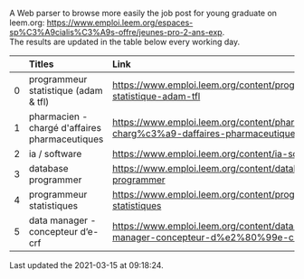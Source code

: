 A Web parser to browse more easily the job post for young graduate on leem.org: https://www.emploi.leem.org/espaces-sp%C3%A9cialis%C3%A9s-offre/jeunes-pro-2-ans-exp.  
The results are updated in the table below every working day.  


|    | Titles                                         | Link                                                                                 |   Department |   Consulted |
|---:|:-----------------------------------------------|:-------------------------------------------------------------------------------------|-------------:|------------:|
|  0 | programmeur statistique (adam & tfl)           | https://www.emploi.leem.org/content/programmeur-statistique-adam-tfl                 |           92 |          49 |
|  1 | pharmacien - chargé d'affaires pharmaceutiques | https://www.emploi.leem.org/content/pharmacien-charg%c3%a9-daffaires-pharmaceutiques |           91 |          64 |
|  2 | ia / software                                  | https://www.emploi.leem.org/content/ia-software                                      |           75 |        1242 |
|  3 | database programmer                            | https://www.emploi.leem.org/content/database-programmer                              |           92 |        2663 |
|  4 | programmeur statistiques                       | https://www.emploi.leem.org/content/programmeur-statistiques                         |           92 |        3056 |
|  5 | data manager - concepteur d’e-crf              | https://www.emploi.leem.org/content/data-manager-concepteur-d%e2%80%99e-crf          |           75 |         101 |
  
Last updated the 2021-03-15 at 09:18:24.
